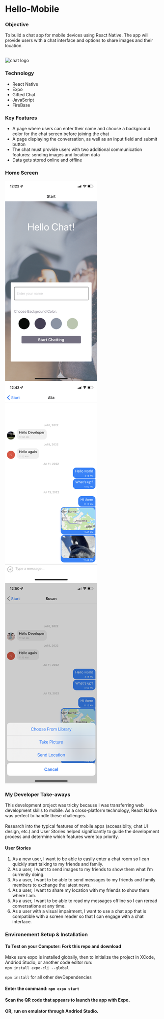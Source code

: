 # Hello-Mobile
### Objective
To build a chat app for mobile devices using React Native. The app will provide users with a chat interface and options to share images and their location.

<br />
<img src='https://www.pngmart.com/files/16/Speech-Chat-Icon-PNG-Photos.png' alt='chat logo' width='300' />

### Technology 
<ul>
<li>React Native</li>
<li>Expo</li>
<li>Gifted Chat</li>
<li>JavaScript</li>
<li>FireBase</li>
</ul>

### Key Features 
<ul>
 <li>A page where users can enter their name and choose a background color for the chat screen before joining the chat</li>
 <li>A page displaying the conversation, as well as an input field and submit button</li>
 <li>The chat must provide users with two additional communication features: sending images and location data</li>
 <li>Data gets stored online and offline</li>
</ul>

### Home Screen 
<div>
<img src='https://github.com/lekolawole/Hello-mobile/blob/main/hello-mobile/assets/home.PNG?raw=true' width='300' alt='home' />
<img src='https://github.com/lekolawole/Hello-mobile/blob/main/hello-mobile/assets/chat-screen.PNG?raw=true' width='300' alt='chat screen' />
<img src='https://github.com/lekolawole/Hello-mobile/blob/main/hello-mobile/assets/action-sheet.PNG?raw=true' width='300' alt='action sheet' />
</div>

### My Developer Take-aways
This development project was tricky because I was transferring web development skills to mobile. As a cross-platform technology, React Native was perfect to handle these challenges. 
<br /> 
<br />
Research into the typical features of mobile apps (accessibilty, chat UI design, etc.) and User Stories helped significantly to guide the development process and determine which features were top priority. 

#### User Stories 
<ol>
<li>As a new user, I want to be able to easily enter a chat room so I can quickly start talking to my friends and family.</li>
<li>As a user, I want to send images to my friends to show them what I’m currently doing.</li>
<li>As a user, I want to be able to send messages to my friends and family members to exchange the latest news.</li>
<li>As a user, I want to share my location with my friends to show them where I am.</li>
<li>As a user, I want to be able to read my messages offline so I can reread conversations at any time.</li>
<li>As a user with a visual impairment, I want to use a chat app that is compatible with a screen reader so that I can engage with a chat interface.</li>
</ol>

### Environement Setup & Installation
#### To Test on your Computer: Fork this repo and download 
Make sure expo is installed globally, then to initialize the project in XCode, Andriod Studio, or another code editor run:
<br />
```npm install expo-cli --global```
<br />

```npm install``` for all other devDependencies

#### Enter the command: ```npm expo start```
#### Scan the QR code that appears to launch the app with Expo.
#### OR, run on emulator through Andriod Studio.
